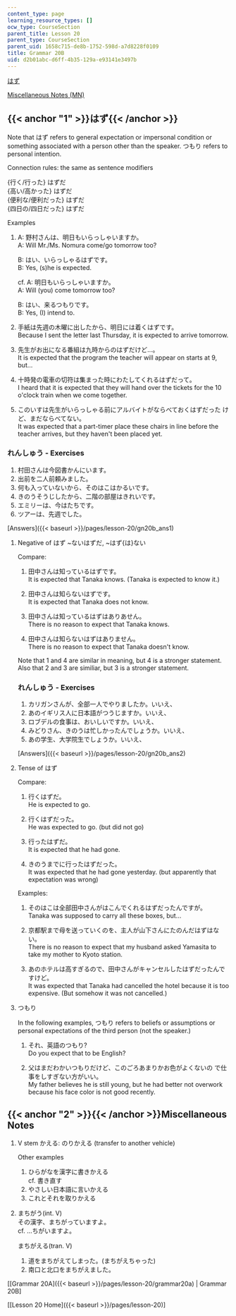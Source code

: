 ```yaml
---
content_type: page
learning_resource_types: []
ocw_type: CourseSection
parent_title: Lesson 20
parent_type: CourseSection
parent_uid: 1658c715-de8b-1752-598d-a7d8228f0109
title: Grammar 20B
uid: d2b01abc-d6ff-4b35-129a-e93141e3497b
---
```


[はず](#1)

[Miscellaneous Notes (MN)](#2)

{{< anchor "1" >}}はず{{< /anchor >}}
-----------------------------------

Note that はず refers to general expectation or impersonal condition or something associated with a person other than the speaker. つもり refers to personal intention.

Connection rules: the same as sentence modifiers

{行く/行った} はずだ  
{高い/高かった} はずだ  
{便利な/便利だった} はずだ  
{四日の/四日だった} はずだ

Examples

1.  A: 野村さんは、明日もいらっしゃいますか。  
    A: Will Mr./Ms. Nomura come/go tomorrow too?
    
    B: はい、いらっしゃるはずです。  
    B: Yes, (s)he is expected.
    
    cf. A: 明日もいらっしゃいますか。  
    A: Will (you) come tomorrow too?
    
    B: はい、来るつもりです。  
    B: Yes, (I) intend to.
    
2.  手紙は先週の木曜に出したから、明日には着くはずです。  
    Because I sent the letter last Thursday, it is expected to arrive tomorrow.
    
3.  先生がお出になる番組は九時からのはずだけど…。  
    It is expected that the program the teacher will appear on starts at 9, but...
    
4.  十時発の電車の切符は集まった時にわたしてくれるはずだって。  
    I heard that it is expected that they will hand over the tickets for the 10 o'clock train when we come together.
    
5.  このいすは先生がいらっしゃる前にアルバイトがならべておくはずだった けど、まだならべてない。  
    It was expected that a part-timer place these chairs in line before the teacher arrives, but they haven't been placed yet.
    

### れんしゅう - Exercises

1.  村田さんは今図書かんにいます。
2.  出前を二人前頼みました。
3.  何も入っていないから、そのはこはかるいです。
4.  きのうそうじしたから、二階の部屋はきれいです。
5.  エミリーは、今はたちです。
6.  ツアーは、先週でした。

[Answers]({{< baseurl >}}/pages/lesson-20/gn20b_ans1)

1.  Negative of はず ~ないはずだ, ~はず{は}ない
    
    Compare:
    
    1.  田中さんは知っているはずです。  
        It is expected that Tanaka knows. (Tanaka is expected to know it.)
        
    2.  田中さんは知らないはずです。  
        It is expected that Tanaka does not know.
        
    3.  田中さんは知っているはずはありあせん。  
        There is no reason to expect that Tanaka knows.
        
    4.  田中さんは知らないはずはありません。  
        There is no reason to expect that Tanaka doesn't know.
        
    
    Note that 1 and 4 are similar in meaning, but 4 is a stronger statement. Also that 2 and 3 are similiar, but 3 is a stronger statement.
    
    ### れんしゅう - Exercises
    
      
    
    1.  カリガンさんが、全部一人でやりましたか。いいえ、
    2.  あのイギリス人に日本語がつうじますか。いいえ、
    3.  ロブデルの食事は、おいしいですか。いいえ、
    4.  みどりさん、きのうは忙しかったんでしょうか。いいえ、
    5.  あの学生、大学院生でしょうか。いいえ、
    
    [Answers]({{< baseurl >}}/pages/lesson-20/gn20b_ans2)
    
2.  Tense of はず
    
    Compare:
    
    1.  行くはずだ。  
        He is expected to go.
        
    2.  行くはずだった。  
        He was expected to go. (but did not go)
        
    3.  行ったはずだ。  
        It is expected that he had gone.
        
    4.  きのうまでに行ったはずだった。  
        It was expected that he had gone yesterday. (but apparently that expectation was wrong)
        
    
    Examples:
    
    1.  そのはこは全部田中さんがはこんでくれるはずだったんですが。  
        Tanaka was supposed to carry all these boxes, but...
        
    2.  京都駅まで母を送っていくのを、主人が山下さんにたのんだはずはない。  
        There is no reason to expect that my husband asked Yamasita to take my mother to Kyoto station.
        
    3.  あのホテルは高すぎるので、田中さんがキャンセルしたはずだったんですけど。  
        It was expected that Tanaka had cancelled the hotel because it is too expensive. (But somehow it was not cancelled.)
        
3.  つもり
    
    In the following examples, つもり refers to beliefs or assumptions or personal expectations of the third person (not the speaker.)
    
    1.  それ、英語のつもり?  
        Do you expect that to be English?
        
    2.  父はまだわかいつもりだけど、このごろあまりかお色がよくないの で仕事をしすぎない方がいい。  
        My father believes he is still young, but he had better not overwork because his face color is not good recently.
        

{{< anchor "2" >}}{{< /anchor >}}Miscellaneous Notes
----------------------------------------------------

1.  V stem かえる: のりかえる (transfer to another vehicle)
    
    Other examples
    
    1.  ひらがなを漢字に書きかえる  
        cf. 書き直す
    2.  やさしい日本語に言いかえる
    3.  これとそれを取りかえる
2.  まちがう(int. V)  
    その漢字、まちがっていますよ。  
    cf. …ちがいますよ。
    
    まちがえる(tran. V)
    
    1.  道をまちがえてしまった。(まちがえちゃった)
    2.  南口と北口をまちがえました。

\[[Grammar 20A]({{< baseurl >}}/pages/lesson-20/grammar20a) | Grammar 20B\]

\[[Lesson 20 Home]({{< baseurl >}}/pages/lesson-20)\]